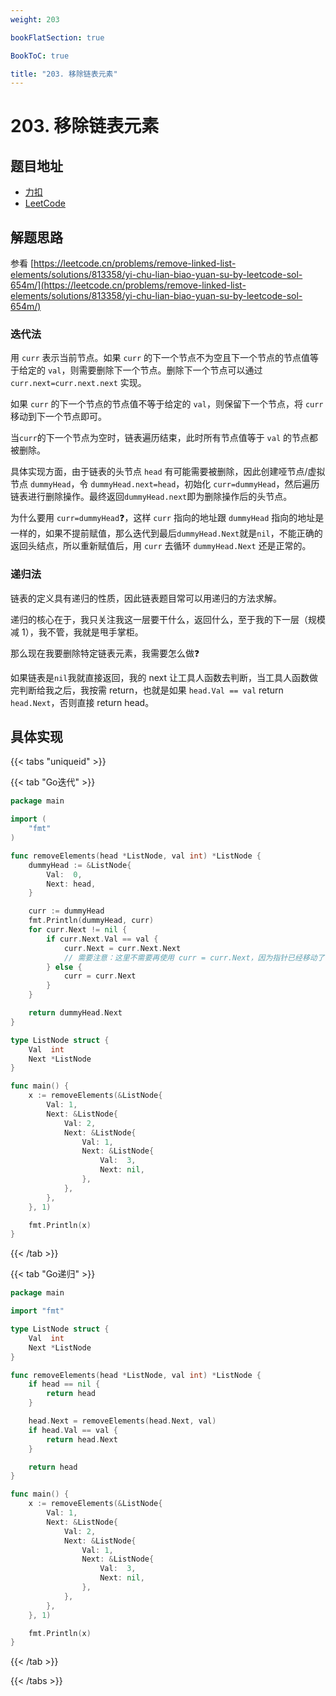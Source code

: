 ```yaml
---
weight: 203

bookFlatSection: true

BookToC: true

title: "203. 移除链表元素"
---
```


# 203. 移除链表元素

## 题目地址

+ [力扣](https://leetcode.cn/problems/remove-linked-list-elements/)
+ [LeetCode](https://leetcode.com/problems/remove-linked-list-elements/)

## 解题思路

参看 [https://leetcode.cn/problems/remove-linked-list-elements/solutions/813358/yi-chu-lian-biao-yuan-su-by-leetcode-sol-654m/](https://leetcode.cn/problems/remove-linked-list-elements/solutions/813358/yi-chu-lian-biao-yuan-su-by-leetcode-sol-654m/)

### 迭代法

用 `curr` 表示当前节点。如果 `curr` 的下一个节点不为空且下一个节点的节点值等于给定的 `val`，则需要删除下一个节点。删除下一个节点可以通过 `curr.next=curr.next.next` 实现。

如果 `curr` 的下一个节点的节点值不等于给定的 `val`，则保留下一个节点，将 `curr` 移动到下一个节点即可。

当`curr`的下一个节点为空时，链表遍历结束，此时所有节点值等于 `val` 的节点都被删除。

具体实现方面，由于链表的头节点 `head` 有可能需要被删除，因此创建哑节点/虚拟节点 `dummyHead`，令 `dummyHead.next=head`，初始化 `curr=dummyHead`，然后遍历链表进行删除操作。最终返回`dummyHead.next`即为删除操作后的头节点。

为什么要用 `curr=dummyHead`❓，这样 `curr` 指向的地址跟 `dummyHead` 指向的地址是一样的，如果不提前赋值，那么迭代到最后`dummyHead.Next`就是`nil`，不能正确的返回头结点，所以重新赋值后，用 `curr` 去循环 `dummyHead.Next` 还是正常的。

### 递归法

链表的定义具有递归的性质，因此链表题目常可以用递归的方法求解。

递归的核心在于，我只关注我这一层要干什么，返回什么，至于我的下一层（规模减 1），我不管，我就是甩手掌柜。

那么现在我要删除特定链表元素，我需要怎么做❓

如果链表是`nil`我就直接返回，我的 next 让工具人函数去判断，当工具人函数做完判断给我之后，我按需 return，也就是如果 `head.Val == val` return `head.Next`，否则直接 return head。

## 具体实现

{{< tabs "uniqueid" >}}

{{< tab "Go迭代" >}}

```go
package main

import (
	"fmt"
)

func removeElements(head *ListNode, val int) *ListNode {
	dummyHead := &ListNode{
		Val:  0,
		Next: head,
	}

	curr := dummyHead
	fmt.Println(dummyHead, curr)
	for curr.Next != nil {
		if curr.Next.Val == val {
			curr.Next = curr.Next.Next
			// 需要注意：这里不需要再使用 curr = curr.Next，因为指针已经移动了
		} else {
			curr = curr.Next
		}
	}

	return dummyHead.Next
}

type ListNode struct {
	Val  int
	Next *ListNode
}

func main() {
	x := removeElements(&ListNode{
		Val: 1,
		Next: &ListNode{
			Val: 2,
			Next: &ListNode{
				Val: 1,
				Next: &ListNode{
					Val:  3,
					Next: nil,
				},
			},
		},
	}, 1)

	fmt.Println(x)
}


```

{{< /tab >}}

{{< tab "Go递归" >}}

````go
package main

import "fmt"

type ListNode struct {
	Val  int
	Next *ListNode
}

func removeElements(head *ListNode, val int) *ListNode {
	if head == nil {
		return head
	}

	head.Next = removeElements(head.Next, val)
	if head.Val == val {
		return head.Next
	}

	return head
}

func main() {
	x := removeElements(&ListNode{
		Val: 1,
		Next: &ListNode{
			Val: 2,
			Next: &ListNode{
				Val: 1,
				Next: &ListNode{
					Val:  3,
					Next: nil,
				},
			},
		},
	}, 1)

	fmt.Println(x)
}

````

{{< /tab >}}

{{< /tabs  >}}


